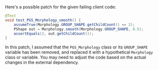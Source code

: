 Here's a possible patch for the given failing client code:

```java
@Test
void test_PGS_Morphology_smooth() {
    assumeTrue(Morphology.GROUP_SHAPE.getChildCount() == 2);
    PShape out = Morphology.smooth(Morphology.GROUP_SHAPE, 0.5);
    assertEquals(2, out.getChildCount());
}
```

In this patch, I assumed that the `PGS_Morphology` class or its `GROUP_SHAPE` variable has been removed, and replaced it with a hypothetical `Morphology` class or variable. You may need to adjust the code based on the actual changes in the external dependency.